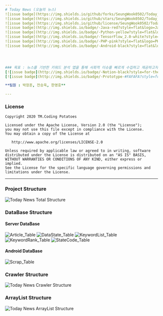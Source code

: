 ```yaml
---
# Today News (오늘의 뉴스)
![issue badge](https://img.shields.io/github/forks/SeungWook0502/Today_News)
![issue badge](https://img.shields.io/github/stars/SeungWook0502/Today_News)
![issue badge](https://img.shields.io/github/license/SeungWook0502/Today_News)
![issue badge](http://img.shields.io/badge/-Java-red?style=flat&logo=Java)
![issue badge](http://img.shields.io/badge/-Python-yellow?style=flat&logo=Python)
![issue badge](http://img.shields.io/badge/-TensorFlow_2.0-white?style=flat&logo=TensorFlow)
![issue badge](http://img.shields.io/badge/-PHP-pink?style=flat&logo=PHP)
![issue badge](http://img.shields.io/badge/-Android-black?style=flat&logo=Android)




### 목표 : 뉴스를 기반한 키워드 분석 앱을 통해 사회적 이슈를 빠르게 수집하고 제공하고자 함.
[![issue badge](http://img.shields.io/badge/-Notion-black?style=for-the-badge&logo=Notion&link=https://www.notion.so/SW-e3260075a48044239951dc38c5fb9b4c)](https://www.notion.so/SW-e3260075a48044239951dc38c5fb9b4c)
[![issue badge](http://img.shields.io/badge/-Prototype-#FAFAFA?style=for-the-badge&logo=Android&link=https://ovenapp.io/view/l7bn2uY5MRJCicwnhb5IJ6F2TL22IKj2/)](https://ovenapp.io/view/l7bn2uY5MRJCicwnhb5IJ6F2TL22IKj2/)

**팀원 : 박장훈, 전승욱, 한영호**

---
```

### License
```
Copyright 2020 TM.Coding Potatoes

Licensed under the Apache License, Version 2.0 (the "License");
you may not use this file except in compliance with the License.
You may obtain a copy of the License at

   http://www.apache.org/licenses/LICENSE-2.0

Unless required by applicable law or agreed to in writing, software
distributed under the License is distributed on an "AS IS" BASIS,
WITHOUT WARRANTIES OR CONDITIONS OF ANY KIND, either express or implied.
See the License for the specific language governing permissions and
limitations under the License.
```
---
### Project Structure
![Today News  Total Structure](https://user-images.githubusercontent.com/68545660/118496676-502f8600-b75f-11eb-8f28-2cef2d82f315.png)

### DataBase Structure
#### Server DataBase
![Article_Table](https://user-images.githubusercontent.com/68545660/120276368-8dfae580-c2ed-11eb-9f14-061b3c72dfc4.JPG)
![DataState_Table](https://user-images.githubusercontent.com/68545660/120276373-8e937c00-c2ed-11eb-966c-89341a385cad.JPG)
![KeywordList_Table](https://user-images.githubusercontent.com/68545660/120276377-8f2c1280-c2ed-11eb-9ef1-4efcbf66d9fd.JPG)
![KeywordRank_Table](https://user-images.githubusercontent.com/68545660/120276379-8f2c1280-c2ed-11eb-9184-3866992ebe32.JPG)
![StateCode_Table](https://user-images.githubusercontent.com/68545660/120276382-8fc4a900-c2ed-11eb-9c91-62a17873c7d6.JPG)
#### Android DataBase
![Scrap_Table](https://user-images.githubusercontent.com/68545660/120276381-8fc4a900-c2ed-11eb-830c-8c2d4e9f04fb.JPG)

### Crawler Structure
![Today News  Crawler Structure](https://user-images.githubusercontent.com/68545660/118496686-51f94980-b75f-11eb-8e08-d5c7974d986e.png)

### ArrayList Structure
![Today News  ArrayList Structure](https://user-images.githubusercontent.com/68545660/118496724-5aea1b00-b75f-11eb-9ab5-44b427cf6ac8.png)
